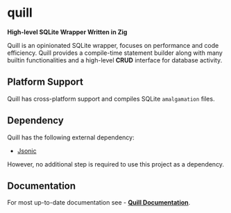 # quill

**High-level SQLite Wrapper Written in Zig**

Quill is an opinionated SQLite wrapper, focuses on performance and code efficiency. Quill provides a compile-time statement builder along with many builtin functionalities and a high-level **CRUD** interface for database activity.

## Platform Support

Quill has cross-platform support and compiles SQLite `amalgamation` files.

## Dependency

Quill has the following external dependency:

- [Jsonic](https://bitlaabjsonic.web.app/)

However, no additional step is required to use this project as a dependency.

## Documentation

For most up-to-date documentation see - [**Quill Documentation**](https://bitlaabquill.web.app/).
